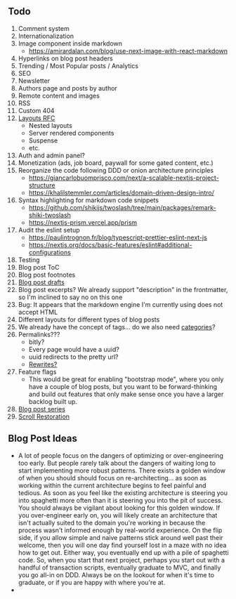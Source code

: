 ## Todo

1. Comment system
2. Internationalization
3. Image component inside markdown
   - https://amirardalan.com/blog/use-next-image-with-react-markdown
4. Hyperlinks on blog post headers
5. Trending / Most Popular posts / Analytics
6. SEO
7. Newsletter
8. Authors page and posts by author
9. Remote content and images
10. RSS
11. Custom 404
12. [Layouts RFC](https://nextjs.org/blog/layouts-rfc)
    - Nested layouts
    - Server rendered components
    - Suspense
    - etc.
13. Auth and admin panel?
14. Monetization (ads, job board, paywall for some gated content, etc.)
15. Reorganize the code following DDD or onion architecture principles
    - https://giancarlobuomprisco.com/next/a-scalable-nextjs-project-structure
    - https://khalilstemmler.com/articles/domain-driven-design-intro/
16. Syntax highlighting for markdown code snippets
    - https://github.com/shikijs/twoslash/tree/main/packages/remark-shiki-twoslash
    - https://nextjs-prism.vercel.app/prism
17. Audit the eslint setup
    - https://paulintrognon.fr/blog/typescript-prettier-eslint-next-js
    - https://nextjs.org/docs/basic-features/eslint#additional-configurations
18. Testing
19. Blog post ToC
20. Blog post footnotes
21. [Blog post drafts](https://jekyllrb.com/docs/posts/#drafts)
22. Blog post excerpts? We already support "description" in the frontmatter, so I'm inclined to say no on this one
23. Bug: It appears that the markdown engine I'm currently using does not accept HTML
24. Different layouts for different types of blog posts
25. We already have the concept of tags... do we also need [categories](https://jekyllrb.com/docs/posts/#categories)?
26. Permalinks???
    - bitly?
    - Every page would have a uuid?
    - uuid redirects to the pretty url?
    - [Rewrites?](https://nextjs.org/docs/api-reference/next.config.js/rewrites)
27. Feature flags
    - This would be great for enabling "bootstrap mode", where you only have a couple of blog posts,
      but you want to be forward-thinking and build out features that only make sense once you have a
      larger backlog built up.
28. [Blog post series](https://dev.to/kallmanation/dev-to-writing-making-a-series-3h79)
29. [Scroll Restoration](https://mmazzarolo.com/blog/2021-04-10-nextjs-scroll-restoration/)

## Blog Post Ideas

- A lot of people focus on the dangers of optimizing or over-engineering too early. But people rarely talk about the dangers of waiting long to start implementing more robust patterns. There exists a golden window of when you should should focus on re-architecting... as soon as working within the current architecture begins to feel painful and tedious. As soon as you feel like the existing architecture is steering you into spaghetti more often than it is steering you into the pit of success. You should always be vigilant about looking for this golden window. If you over-engineer early on, you will likely create an architecture that isn't actually suited to the domain you're working in because the process wasn't informed enough by real-world experience. On the flip side, if you allow simple and naive patterns stick around well past their welcome, then you will one day find yourself lost in a maze with no idea how to get out. Either way, you eventually end up with a pile of spaghetti code. So, when you start that next project, perhaps you start out with a handful of transaction scripts, eventually graduate to MVC, and finally you go all-in on DDD. Always be on the lookout for when it's time to graduate, or if you are happy with where you're at.
-
